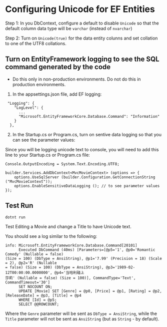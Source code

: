 # Configuring Unicode for EF Entities 

Step 1: In you DbContext, configure a default to disable `Unicode` so that the default column data type will be `varchar` (instead of `nvarchar`)

Step 2: Turn on `Unicode(true)` for the data entity colunns and set collation to one of the UTF8 collations.

## Turn on EntityFramework logging to see the SQL command generated by the code

- Do this only in non-production environments. Do not do this in production environments.

1. In the appsettings.json file, add EF logging:

```
 "Logging": {
    "LogLevel": {
      ...
      "Microsoft.EntityFrameworkCore.Database.Command": "Information"
    }
  },
```

2. In the Startup.cs or Program.cs, turn on sentive data logging so that you can see the parameter values:

Since you will be logging unicode text to console, you will need to add this line to your Startup.cs or Program.cs file:

```
Console.OutputEncoding = System.Text.Encoding.UTF8;

builder.Services.AddDbContext<MvcMovieContext> (options => {
    options.UseSqlServer (builder.Configuration.GetConnectionString ("MvcMovieContext"));
    options.EnableSensitiveDataLogging (); // to see parameter values
});
```

## Test Run

```
dotnt run
```

Test Editing a Movie and change a Title to have Unicode text.

You should see a log similar to the following:

```
info: Microsoft.EntityFrameworkCore.Database.Command[20101]
      Executed DbCommand (40ms) [Parameters=[@p5='1', @p0='Romantic Comedy' (Nullable = false) 
(Size = 100) (DbType = AnsiString), @p1='7.99' (Precision = 18) (Scale = 2), @p2='R' (Nullable 
= false) (Size = 100) (DbType = AnsiString), @p3='1989-02-12T00:00:00.0000000', @p4='当哈利碰上
莎莉' (Nullable = false) (Size = 100)], CommandType='Text', CommandTimeout='30']
      SET NOCOUNT ON;
      UPDATE [Movie] SET [Genre] = @p0, [Price] = @p1, [Rating] = @p2, [ReleaseDate] = @p3, [Title] = @p4
      WHERE [Id] = @p5;
      SELECT @@ROWCOUNT;
```

Where the `Genre` parameter will be sent as `DbType = AnsiString`, while the `Title` parameter will not be sent as `AnsiString` (but as `String` - by default).